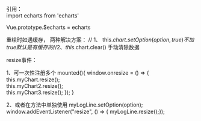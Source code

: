 引用：  
import echarts from 'echarts'

Vue.prototype.$echarts = echarts

 重绘时如遇缓存， 两种解决方案：
// 1、 this.$chart.setOption(option, true)         不加true  默认是有缓存的
// 2、  this.$chart.clear()    手动清除数据

resize事件：

1、可一次性注册多个
mounted(){
 window.onresize = () => { 
    this.myChart.resize();  
    this.myChart2.resize();  
    this.myChart3.resize();
 });
}

2、或者在方法中单独使用
myLogLine.setOption(option);
window.addEventListener("resize", () => { myLogLine.resize();});



